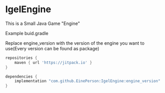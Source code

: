 # IgelEngine
This is a Small Java Game "Engine"

Example buid.gradle

Replace engine_version with the version of the engine you want to use(Every version can be found as package)
```gradle
repositories {
    maven { url 'https://jitpack.io' }
}

dependencies {
    implementation "com.github.EinePerson:IgelEngine:engine_version"
}
```
